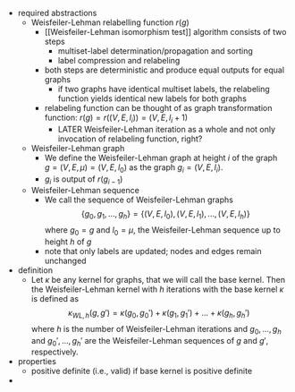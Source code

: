 - required abstractions
	- Weisfeiler-Lehman relabelling function $r(g)$
		- [[Weisfeiler-Lehman isomorphism test]] algorithm consists of two steps
			- multiset-label determination/propagation and sorting
			- label compression and relabeling
		- both steps are deterministic and produce equal outputs for equal graphs
			- if two graphs have identical multiset labels, the relabeling function yields identical new labels for both graphs
		- relabeling function can be thought of as graph transformation function: $r(g) = r((V, E, l_i)) = (V, E, l_i + 1)$
			- LATER Weisfeiler-Lehman iteration as a whole and not only invocation of relabeling function, right?
	- Weisfeiler-Lehman graph
		- We define the Weisfeiler-Lehman graph at height $i$ of the graph $g = (V, E, \mu) = (V, E, l_0)$ as the graph $g_i = (V, E, l_i)$.
		- $g_i$ is output of $r(g_{i - 1})$
	- Weisfeiler-Lehman sequence
		- We call the sequence of Weisfeiler-Lehman graphs
		  $$
		  \{g_0, g_1, \dots, g_h\} = \{(V, E, l_0), (V, E, l_1), \dots, (V, E, l_h)\}
		  $$
		  where $g_0 = g$ and $l_0 = \mu$, the Weisfeiler-Lehman sequence up to height $h$ of $g$
		- note that only labels are updated; nodes and edges remain unchanged
- definition
	- Let $\kappa$ be any kernel for graphs, that we will call the base kernel. Then the Weisfeiler-Lehman kernel with $h$ iterations with the base kernel $\kappa$ is defined as
	  $$
	  \kappa_{WL, h}(g, g') = \kappa(g_0, g_0') + \kappa(g_1, g_1') + \dots + \kappa(g_h, g_h')  
	  $$
	  where $h$ is the number of Weisfeiler-Lehman iterations and $g_0, \dots, g_h$ and $g_0', \dots, g_h'$ are the Weisfeiler-Lehman sequences of $g$ and $g'$, respectively.
- properties
	- positive definite (i.e., valid) if base kernel is positive definite
-